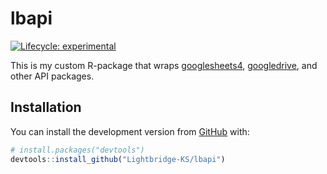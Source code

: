 
<!-- README.md is generated from README.Rmd. Please edit that file -->

# lbapi

<!-- badges: start -->

[![Lifecycle:
experimental](https://img.shields.io/badge/lifecycle-experimental-orange.svg)](https://lifecycle.r-lib.org/articles/stages.html#experimental)
<!-- badges: end -->

This is my custom R-package that wraps
[googlesheets4](https://googlesheets4.tidyverse.org/index.html),
[googledrive](https://googledrive.tidyverse.org), and other API
packages.

## Installation

You can install the development version from
[GitHub](https://github.com/) with:

``` r
# install.packages("devtools")
devtools::install_github("Lightbridge-KS/lbapi")
```
